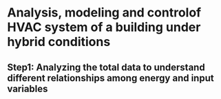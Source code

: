 # Analysis, modeling and controlof HVAC system of a building under hybrid conditions

## Step1: Analyzing the total data to understand different relationships among energy and input variables